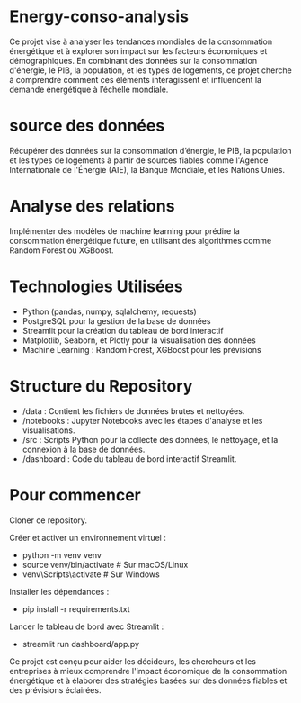 # Energy-conso-analysis

Ce projet vise à analyser les tendances mondiales de la consommation énergétique et à explorer son impact sur les facteurs économiques et démographiques. En combinant des données sur la consommation d'énergie, le PIB, la population, et les types de logements, ce projet cherche à comprendre comment ces éléments interagissent et influencent la demande énergétique à l’échelle mondiale.

# source des données

Récupérer des données sur la consommation d’énergie, le PIB, la population et les types de logements à partir de sources fiables comme l'Agence Internationale de l'Énergie (AIE), la Banque Mondiale, et les Nations Unies.

# Analyse des relations 

Implémenter des modèles de machine learning pour prédire la consommation énergétique future, en utilisant des algorithmes comme Random Forest ou XGBoost.

# Technologies Utilisées 
- Python (pandas, numpy, sqlalchemy, requests)
- PostgreSQL pour la gestion de la base de données
- Streamlit pour la création du tableau de bord interactif
- Matplotlib, Seaborn, et Plotly pour la visualisation des données
- Machine Learning : Random Forest, XGBoost pour les prévisions


# Structure du Repository 
- /data : Contient les fichiers de données brutes et nettoyées.
- /notebooks : Jupyter Notebooks avec les étapes d'analyse et les visualisations.
- /src : Scripts Python pour la collecte des données, le nettoyage, et la connexion à la base de données.
- /dashboard : Code du tableau de bord interactif Streamlit.

# Pour commencer 
Cloner ce repository.

Créer et activer un environnement virtuel :
- python -m venv venv
- source venv/bin/activate  # Sur macOS/Linux
- venv\Scripts\activate     # Sur Windows

Installer les dépendances :
- pip install -r requirements.txt

Lancer le tableau de bord avec Streamlit :
- streamlit run dashboard/app.py

Ce projet est conçu pour aider les décideurs, les chercheurs et les entreprises à mieux comprendre l'impact économique de la consommation énergétique et à élaborer des stratégies basées sur des données fiables et des prévisions éclairées.

